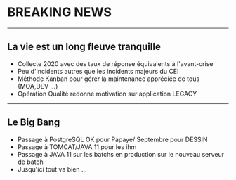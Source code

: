 # BREAKING NEWS

---

## La vie est un long fleuve tranquille

- Collecte 2020 avec des taux de réponse équivalents à l'avant-crise
- Peu d'incidents autres que les incidents majeurs du CEI
- Méthode Kanban pour gérer la maintenance appréciée de tous (MOA,DEV ...)
- Opération Qualité redonne motivation sur application LEGACY


---

## Le Big Bang  

- Passage à PostgreSQL OK pour Papaye/ Septembre pour DESSIN
- Passage à TOMCAT/JAVA 11 pour les ihm
- Passage à JAVA 11 sur les batchs en production sur le nouveau serveur de batch 
- Jusqu'ici tout va bien ...


